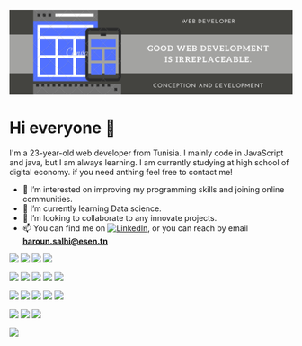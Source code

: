 ![Header](github_header.png "Header")

<h1>Hi everyone 👋</h1>

I'm a 23-year-old web developer from Tunisia. I mainly code in JavaScript and java, but I am always learning. I am currently studying at high school of digital economy. if you need anthing feel free to contact me! 

- 👀 I’m interested on improving my programming skills and joining online communities.
- 🌱 I’m currently learning Data science.
- 💞️ I’m looking to collaborate to any innovate projects.
- 📫 You can find me <!-- on [![Twitter][1.2]][1], or --> on [![LinkedIn][2.2]][2], or you can reach by email <strong>haroun.salhi@esen.tn</strong>

<!-- Icons -->

[1.2]: http://i.imgur.com/wWzX9uB.png (twitter icon without padding)
[2.2]: https://raw.githubusercontent.com/MartinHeinz/MartinHeinz/master/linkedin-3-16.png (LinkedIn icon without padding)

<!-- Links to your social media accounts -->

[1]: https://twitter.com/
[2]: https://www.linkedin.com/in/haroun-salhi/


![](https://img.shields.io/badge/Editor-vscode-informational?style=flat&logo=visualstudiocode&logoColor=white&color=2bbc8a)
![](https://img.shields.io/badge/Editor-eclipse-informational?style=flat&logo=eclipse&logoColor=white&color=2bbc8a)
![](https://img.shields.io/badge/Editor-visualstudio-informational?style=flat&logo=visualstudio&logoColor=white&color=2bbc8a)
![](https://img.shields.io/badge/Editor-pycharm-informational?style=flat&logo=pycharm&logoColor=white&color=2bbc8a)

![](https://img.shields.io/badge/Code-javascript-informational?style=flat&logo=javascript&logoColor=white&color=2bbc8a)
![](https://img.shields.io/badge/Code-java-informational?style=flat&logo=java&logoColor=white&color=2bbc8a)
![](https://img.shields.io/badge/Code-csharp-informational?style=flat&logo=csharp&logoColor=white&color=2bbc8a)
![](https://img.shields.io/badge/Code-aspnet-informational?style=flat&logo=asp&logoColor=white&color=2bbc8a)
![](https://img.shields.io/badge/Code-php-informational?style=flat&logo=php&logoColor=white&color=2bbc8a)

![](https://img.shields.io/badge/framework-spring-informational?style=flat&logo=spring&logoColor=white&color=2bbc8a)
![](https://img.shields.io/badge/framework-react-informational?style=flat&logo=react&logoColor=white&color=2bbc8a)
![](https://img.shields.io/badge/framework-nodejs-informational?style=flat&logo=nodejs&logoColor=white&color=2bbc8a)
![](https://img.shields.io/badge/framework-symfony-informational?style=flat&logo=symfony&logoColor=white&color=2bbc8a)
![](https://img.shields.io/badge/framework-bootstrap-informational?style=flat&logo=bootstrap&logoColor=white&color=2bbc8a)

![](https://img.shields.io/badge/tools-mysql-informational?style=flat&logo=mysql&logoColor=white&color=2bbc8a)
![](https://img.shields.io/badge/tools-oracle-informational?style=flat&logo=oracle&logoColor=white&color=2bbc8a)
![](https://img.shields.io/badge/tools-mongoDB-informational?style=flat&logo=mongoDB&logoColor=white&color=2bbc8a)



<div>
<a href="https://github.com/HarounSalhi/github-readme-stats">
  <img src="https://github-readme-stats.vercel.app/api?username=HarounSalhi&show_icons=true&theme=react" />
</a>
  <!--
<a href="https://github.com/HarounSalhi/convoychat">
  <img src="https://github-readme-stats.vercel.app/api/top-langs/?username=HarounSalhi&theme=react&langs_count=7" width="50%"/>
</a> -->
  <!--
<a href="https://github.com/HarounSalhi/github-readme-stats" display="inline-block" margin-top="20px">
  <img src="https://github-readme-stats.vercel.app/api/wakatime?username=@HarounSalhi&theme=react" width="50%"/>
</a> -->
</div>
